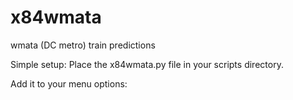# x84wmata
wmata (DC metro) train predictions

Simple setup:
Place the x84wmata.py file in your scripts directory.

Add it to your menu options:
